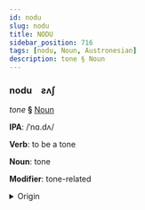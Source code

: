 ```yaml
---
id: nodu
slug: nodu
title: NODU
sidebar_position: 716
tags: [nodu, Noun, Austronesian]
description: tone § Noun
---
```


### nodu&emsp;<span kind="abugida">ƨʌʃ</span>

*tone* **§** [Noun](../../tags/Noun)

**IPA**: /ˈnɑ.dʌ/

**Verb**: to be a tone

**Noun**: tone

**Modifier**: tone-related

<details>
    <summary>Origin</summary>
    Malay nada /'na.də/<br/>
    <em>Austronesian Language Family</em>
</details>